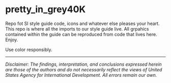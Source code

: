 # pretty_in_grey40K
Repo fot SI style guide code, icons and whatever else pleases your heart. This repo is where all the imports to our style guide live. All grpahics contained within the guide can be reproduced from code that lives here. 
Enjoy. 

Use color responsibly.


---

*Disclaimer: The findings, interpretation, and conclusions expressed herein are those of the authors and do not necessarily reflect the views of United States Agency for International Development. All errors remain our own.*